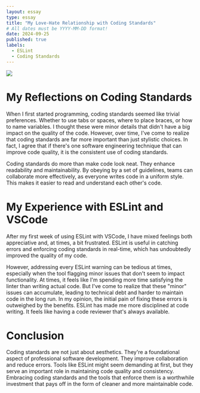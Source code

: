 ```yaml
---
layout: essay
type: essay
title: "My Love-Hate Relationship with Coding Standards"
# All dates must be YYYY-MM-DD format!
date: 2024-09-25
published: true
labels:
  - ESLint
  - Coding Standards
---
```

<img class="rounded float-start pe-4" src="../img/standard/standard.png">

# My Reflections on Coding Standards

When I first started programming, coding standards seemed like trivial preferences. Whether to use tabs or spaces, where to place braces, or how to name variables. I thought these were minor details that didn't have a big impact on the quality of the code. However, over time, I've come to realize that coding standards are far more important than just stylistic choices. In fact, I agree that if there's one software engineering technique that can improve code quality, it is the consistent use of coding standards.

Coding standards do more than make code look neat. They enhance readability and maintainability. By obeying by a set of guidelines, teams can collaborate more effectively, as everyone writes code in a uniform style. This makes it easier to read and understand each other's code.

# My Experience with ESLint and VSCode

After my first week of using ESLint with VSCode, I have mixed feelings both appreciative and, at times, a bit frustrated. ESLint is useful in catching errors and enforcing coding standards in real-time, which has undoubtedly improved the quality of my code.

However, addressing every ESLint warning can be tedious at times, especially when the tool flagging minor issues that don't seem to impact functionality. At times, it feels like I'm spending more time satisfying the linter than writing actual code. But I've come to realize that these "minor" issues can accumulate, leading to technical debt and harder to maintain code in the long run. In my opinion, the initial pain of fixing these errors is outweighed by the benefits. ESLint has made me more disciplined at code writing. It feels like having a code reviewer that's always available. 

# Conclusion

Coding standards are not just about aesthetics. They're a foundational aspect of professional software development. They improve collaboration and reduce errors. Tools like ESLint might seem demanding at first, but they serve an important role in maintaining code quality and consistency. Embracing coding standards and the tools that enforce them is a worthwhile investment that pays off in the form of cleaner and more maintainable code.